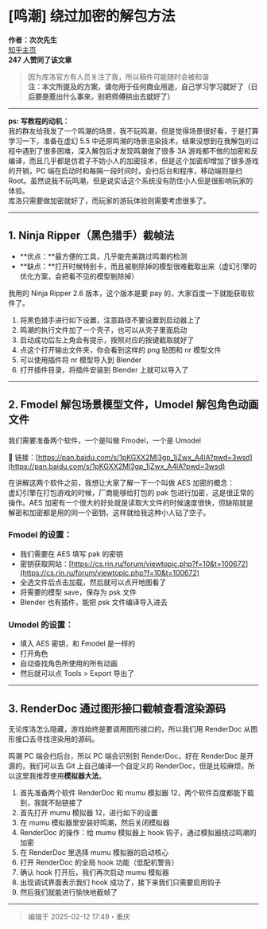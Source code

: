 # [鸣潮] 绕过加密的解包方法

**作者：次次先生**  
[知乎主页](https://www.zhihu.com/people/xi-cha-cha-47)  
**247 人赞同了该文章**

> 因为库洛官方有人员关注了我，所以稿件可能随时会被和谐  
> **注：本文所提及的方案，请勿用于任何商业用途，自己学习学习就好了（日后要是惹出什么事来，别把师傅拱出去就好了）**

---

**ps: 写教程的动机：**  
我的群友给我发了一个鸣潮的场景，我不玩鸣潮，但是觉得场景很好看，于是打算学习一下，准备在虚幻 5.5 中还原鸣潮的场景渲染技术，结果没想到在我解包的过程中遇到了很多困难，深入解包后才发现鸣潮做了很多 3A 游戏都不做的加密和反编译，而且几乎都是仿君子不妨小人的加密技术，但是这个加密却增加了很多游戏的开销，PC 端在启动时和每隔一段时间时，会扫后台和程序，移动端则是扫 Root。虽然说我不玩鸣潮，但是说实话这个系统没有防住小人但是很影响玩家的体验。  
库洛只需要做加密就好了，而玩家的游玩体验则需要考虑很多了。

---

## 1. Ninja Ripper（黑色猎手）截帧法

- **优点：**最方便的工具，几乎能完美跳过鸣潮的检测  
- **缺点：**打开时候特别卡，而且被剔除掉的模型很难截取出来（虚幻引擎的优化方案，会把看不见的模型剔除掉）

我用的 Ninja Ripper 2.6 版本，这个版本是要 pay 的，大家百度一下就能获取软件了。

1. 将黑色猎手进行如下设置，注意路径不要设置到启动器上了  
2. 鸣潮的执行文件加了一个壳子，也可以从壳子里面启动  
3. 启动成功后左上角会有提示，按照对应的按键截取就好了  
4. 点这个打开输出文件夹，你会看到这样的 png 贴图和 nr 模型文件  
5. 可以使用插件将 nr 模型导入到 Blender  
6. 打开插件目录，将插件安装到 Blender 上就可以导入了

---

## 2. Fmodel 解包场景模型文件，Umodel 解包角色动画文件

我们需要准备两个软件，一个是叫做 Fmodel，一个是 Umodel

🔗 链接：[https://pan.baidu.com/s/1pKGXX2Ml3gp_1jZwx_A4lA?pwd=3wsd](https://pan.baidu.com/s/1pKGXX2Ml3gp_1jZwx_A4lA?pwd=3wsd)

在讲解这两个软件之前，我想让大家了解一下一个叫做 AES 加密的概念：  
虚幻引擎在打包游戏的时候，厂商能够给打包的 pak 包进行加密，这是很正常的操作。AES 加密有一个很大的好处就是读取大文件的时候速度很快，但缺陷就是解密和加密都是用的同一个密钥，这样就给我这种小人钻了空子。

### Fmodel 的设置：

- 我们需要在 AES 填写 pak 的密钥  
- 密钥获取网站：[https://cs.rin.ru/forum/viewtopic.php?f=10&t=100672](https://cs.rin.ru/forum/viewtopic.php?f=10&t=100672)  
- 全选文件后点击加载，然后就可以点开地图看了  
- 将需要的模型 save，保存为 psk 文件  
- Blender 也有插件，能把 psk 文件编译导入进去

### Umodel 的设置：

- 填入 AES 密钥，和 Fmodel 是一样的  
- 打开角色  
- 自动查找角色所使用的所有动画  
- 然后就可以点 Tools > Export 导出了

---

## 3. RenderDoc 通过图形接口截帧查看渲染源码

无论库洛怎么隐藏，游戏始终是要调用图形接口的，所以我们用 RenderDoc 从图形接口去寻找渲染用的源码。

鸣潮 PC 端会扫后台，所以 PC 端会识别到 RenderDoc，好在 RenderDoc 是开源的，我们可以去 Git 上自己编译一个自定义的 RenderDoc，但是比较麻烦，所以这里我推荐使用**模拟器大法**。

1. 首先准备两个软件 RenderDoc 和 mumu 模拟器 12，两个软件百度都能下载到，我就不贴链接了  
2. 首先打开 mumu 模拟器 12，进行如下的设置  
3. 在 mumu 模拟器里安装好鸣潮，然后关闭模拟器  
4. RenderDoc 的操作：给 mumu 模拟器上 hook 钩子，通过模拟器绕过鸣潮的加密  
5. 在 RenderDoc 里选择 mumu 模拟器的启动核心  
6. 打开 RenderDoc 的全局 hook 功能（低配机警告）  
7. 确认 hook 打开后，我们再次启动 mumu 模拟器  
8. 出现调试界面表示我们 hook 成功了，接下来我们只需要启用钩子  
9. 然后我们就能进行愉快地截帧了

---

> 编辑于 2025-02-12 17:49・重庆
